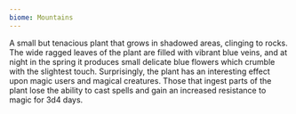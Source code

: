 ```yaml
---
biome: Mountains
---
```

A small but tenacious plant that grows in shadowed areas, clinging to rocks. The wide ragged leaves of the plant are filled with vibrant blue veins, and at night in the spring it produces small delicate blue flowers which crumble with the slightest touch. Surprisingly, the plant has an interesting effect upon magic users and magical creatures. Those that ingest parts of the plant lose the ability to cast spells and gain an increased resistance to magic for 3d4 days. 

